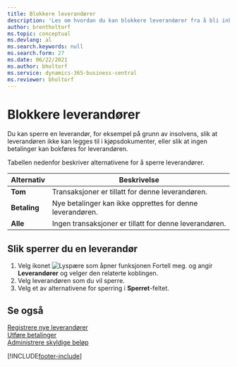 ```yaml
---
title: Blokkere leverandører
description: 'Les om hvordan du kan blokkere leverandører fra å bli inkludert i transaksjoner, eller bare hvordan du blokkere nye betalinger til dem.'
author: brentholtorf
ms.topic: conceptual
ms.devlang: al
ms.search.keywords: null
ms.search.form: 27
ms.date: 06/22/2021
ms.author: bholtorf
ms.service: dynamics-365-business-central
ms.reviewer: bholtorf
---
```

# <a name="block-vendors"></a>Blokkere leverandører
Du kan sperre en leverandør, for eksempel på grunn av insolvens, slik at leverandøren ikke kan legges til i kjøpsdokumenter, eller slik at ingen betalinger kan bokføres for leverandøren.

Tabellen nedenfor beskriver alternativene for å sperre leverandører.  

|Alternativ|Beskrivelse|  
|--------------------|------------|  
|**Tom**|Transaksjoner er tillatt for denne leverandøren.|
|**Betaling**|Nye betalinger kan ikke opprettes for denne leverandøren.|  
|**Alle**|Ingen transaksjoner er tillatt for denne leverandøren.|  

## <a name="to-block-a-vendor"></a>Slik sperrer du en leverandør
1. Velg ikonet ![Lyspære som åpner funksjonen Fortell meg.](media/ui-search/search_small.png "Fortell hva du vil gjøre") og angir **Leverandører** og velger den relaterte koblingen.
2. Velg leverandøren som du vil sperre.
3. Velg et av alternativene for sperring i **Sperret**-feltet.

## <a name="see-also"></a>Se også
[Registrere nye leverandører](purchasing-how-register-new-vendors.md)  
[Utføre betalinger](payables-make-payments.md)  
[Administrere skyldige beløp](payables-manage-payables.md)


[!INCLUDE[footer-include](includes/footer-banner.md)]
